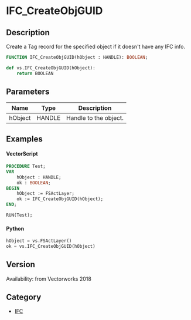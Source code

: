 # IFC_CreateObjGUID

## Description
Create a Tag record for the specified object if it doesn't have any IFC info.

```pascal
FUNCTION IFC_CreateObjGUID(hObject : HANDLE): BOOLEAN;
```

```python
def vs.IFC_CreateObjGUID(hObject):
    return BOOLEAN
```

## Parameters
|Name|Type|Description|
|---|---|---|
|hObject|HANDLE|Handle to the object.|

## Examples
#### VectorScript ####
```pascal
PROCEDURE Test;
VAR
	hObject : HANDLE;
	ok : BOOLEAN;
BEGIN
	hObject := FSActLayer;
	ok := IFC_CreateObjGUID(hObject);
END;

RUN(Test);
```
#### Python ####
```python
hObject = vs.FSActLayer()
ok = vs.IFC_CreateObjGUID(hObject)
```

## Version
Availability: from Vectorworks 2018

## Category
* [IFC](../Categories/IFC.md)
